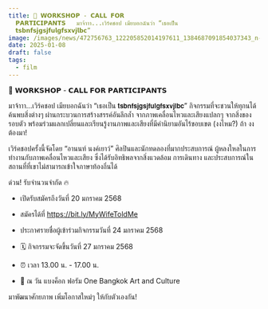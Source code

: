 ```yaml
---
title: 📢 𝗪𝗢𝗥𝗞𝗦𝗛𝗢𝗣 - 𝗖𝗔𝗟𝗟 𝗙𝗢𝗥
  𝗣𝗔𝗥𝗧𝗜𝗖𝗜𝗣𝗔𝗡𝗧𝗦   มาจ้าาา...เวิร์คชอป เมียบอกฉันว่า “เธอเป็น
  𝘁𝘀𝗯𝗻𝗳𝘀𝗷𝗴𝘀𝗷𝗳𝘂𝗹𝗴𝗳𝘀𝘅𝘃𝗷𝗹𝗯𝗰”
image: /images/news/472756763_122205852014197611_1384687091854037343_n-2.jpg
date: 2025-01-08
draft: false
tags:
  - film
---
```

📢 𝗪𝗢𝗥𝗞𝗦𝗛𝗢𝗣 - 𝗖𝗔𝗟𝗟 𝗙𝗢𝗥 𝗣𝗔𝗥𝗧𝗜𝗖𝗜𝗣𝗔𝗡𝗧𝗦

มาจ้าาา...เวิร์คชอป เมียบอกฉันว่า “เธอเป็น 𝘁𝘀𝗯𝗻𝗳𝘀𝗷𝗴𝘀𝗷𝗳𝘂𝗹𝗴𝗳𝘀𝘅𝘃𝗷𝗹𝗯𝗰” กิจกรรมที่จะชวนให้ทุกนได้ค้นพบสิ่งต่างๆ ผ่านกระบวนการสร้างสรรค์อันลึกล้ำ จากภาพเคลื่อนไหวและเสียงแปลกๆ จากสิ่งของรอบตัว พร้อมร่วมแลกเปลี่ยนและเรียนรู้งานภาพและเสียงที่มีคำนิยามอันไร้ขอบเขต (งงไหม?) ถ้า งง ต้องมา!

เวิร์คชอปครั้งนี้จัดโดย “อานนท์ นงค์เยาว์” ศิลปินและนักทดลองที่มากประสบการณ์ ผู้หลงใหลในการทำงานกับภาพเคลื่อนไหวและเสียง ซึ่งได้รับอิทธิพลจากสิ่งแวดล้อม การเดินทาง และประสบการณ์ในสถานที่ที่เขาไม่สามารถเข้าใจภาษาท้องถิ่นได้

ด่วน! รับจำนวนจำกัด 🔥
- เปิดรับสมัครถึงวันที่ 20 มกราคม 2568
- สมัครได้ที่ https://bit.ly/MyWifeToldMe
- ประกาศรายชื่อผู้เข้าร่วมกิจกรรมวันที่ 24 มกราคม 2568

- 🗓️ กิจกรรมจะจัดขึ้นวันที่ 27 มกราคม 2568
- ⏰ เวลา 13.00 น. - 17.00 น.
- 📍 ณ วัน แบงค็อก ฟอรัม One Bangkok Art and Culture

มาพัฒนาศักยภาพ เพิ่มโอกาสใหม่ๆ ให้กับตัวเองกัน!
